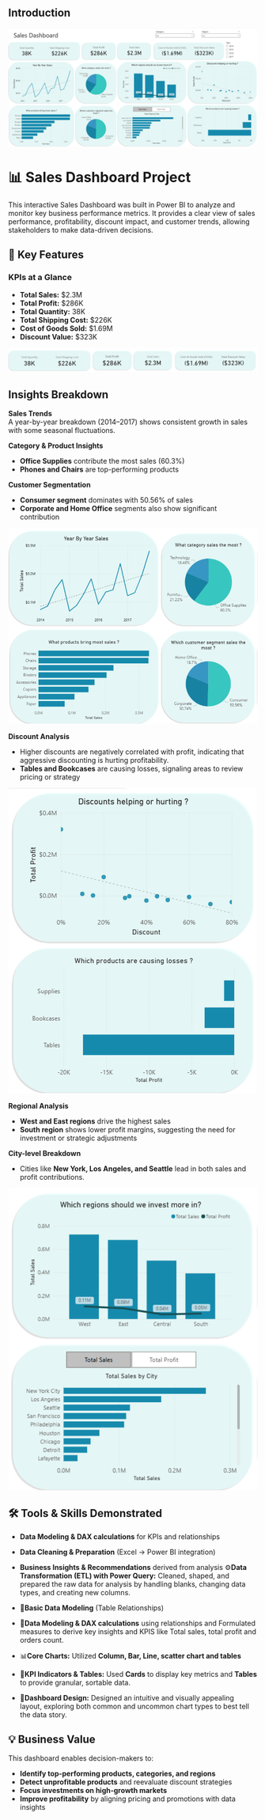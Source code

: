 
## Introduction  

![Main Page](Images/Full%20Dashborad%20Image.png)

# 📊 Sales Dashboard Project

This interactive Sales Dashboard was built in Power BI to analyze and monitor key business performance metrics. It provides a clear view of sales performance, profitability, discount impact, and customer trends, allowing stakeholders to make data-driven decisions.

## 🔑 Key Features

### **KPIs at a Glance**

- **Total Sales:** $2.3M
- **Total Profit:** $286K
- **Total Quantity:** 38K
- **Total Shipping Cost:** $226K
- **Cost of Goods Sold:** $1.69M
- **Discount Value:** $323K

![KPIS](Images/KPIs.png)


## Insights Breakdown

**Sales Trends**  
A year-by-year breakdown (2014–2017) shows consistent growth in sales with some seasonal fluctuations.

**Category & Product Insights**
- **Office Supplies** contribute the most sales (60.3%)
- **Phones and Chairs** are top-performing products

**Customer Segmentation**
- **Consumer segment** dominates with 50.56% of sales
- **Corporate and Home Office** segments also show significant contribution

![Insights](Images/Sales%20analysis%20by%20product%20and%20segments.png)


**Discount Analysis**  
- Higher discounts are negatively correlated with profit, indicating that aggressive discounting is hurting profitability.
- **Tables and Bookcases** are causing losses, signaling areas to review pricing or strategy

![Discount Analysis](Images/Discount%20Analysis.png)


**Regional Analysis**
- **West and East regions** drive the highest sales
- **South region** shows lower profit margins, suggesting the need for investment or strategic adjustments

**City-level Breakdown**  
- Cities like **New York, Los Angeles, and Seattle** lead in both sales and profit contributions.

![Regional analysis](Images/Regin%20and%20city%20analysis.png)


## 🛠️ Tools & Skills Demonstrated

- **Data Modeling & DAX calculations** for KPIs and relationships

- **Data Cleaning & Preparation** (Excel → Power BI integration)
- **Business Insights & Recommendations** derived from analysis
⚙️**Data Transformation (ETL) with Power Query:** Cleaned, shaped, and prepared the raw data for analysis by handling blanks, changing data types, and creating 
new columns.
- 🔗**Basic Data Modeling** (Table Relationships)
- 🧮**Data Modeling & DAX calculations** using relationships and Formulated measures to derive key insights and KPIS like Total sales, total profit and orders count.
- 📊**Core Charts:** Utilized **Column, Bar, Line, scatter chart and tables** 
- 🔢**KPI Indicators & Tables:** Used **Cards** to display key metrics and **Tables** to provide granular, sortable data. 
- 🎨**Dashboard Design:** Designed an intuitive and visually appealing layout, exploring both common and uncommon chart types to best tell the data story. 


## 💡 Business Value

This dashboard enables decision-makers to:

- **Identify top-performing products, categories, and regions**
- **Detect unprofitable products** and reevaluate discount strategies
- **Focus investments on high-growth markets**
- **Improve profitability** by aligning pricing and promotions with data insights
